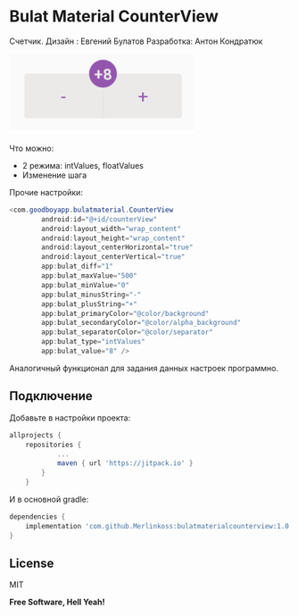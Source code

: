 # Bulat Material CounterView
Счетчик.
Дизайн : Евгений Булатов
Разработка: Антон Кондратюк

![example](https://github.com/Merlinkoss/bulatmaterialcounterview/blob/master/img/counter.png)

Что можно:
- 2 режима: intValues, floatValues
- Изменение шага

Прочие настройки:
```java
<com.goodboyapp.bulatmaterial.CounterView
        android:id="@+id/counterView"
        android:layout_width="wrap_content"
        android:layout_height="wrap_content"
        android:layout_centerHorizontal="true"
        android:layout_centerVertical="true"
        app:bulat_diff="1"
        app:bulat_maxValue="500"
        app:bulat_minValue="0"
        app:bulat_minusString="-"
        app:bulat_plusString="+"
        app:bulat_primaryColor="@color/background"
        app:bulat_secondaryColor="@color/alpha_background"
        app:bulat_separatorColor="@color/separator"
        app:bulat_type="intValues"
        app:bulat_value="8" />
```
Аналогичный функционал для задания данных настроек программно.

Подключение
----
Добавьте в настройки проекта:

```gradle
allprojects {
	repositories {
			...
			maven { url 'https://jitpack.io' }
		}
	}
```

И в основной gradle:

```gradle
dependencies {
	implementation 'com.github.Merlinkoss:bulatmaterialcounterview:1.0'
}
```

License
----

MIT

**Free Software, Hell Yeah!**
